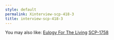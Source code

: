 ```yaml
---
style: default
permalink: Xinterview-scp-418-3
title: interview-scp-418-3
---
```

You may also like:
[Eulogy For The Living](http://scp-wiki.net/eulogy-for-the-living)
[SCP-1758](http://scp-wiki.net/scp-1758)